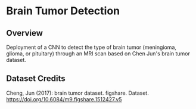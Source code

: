 # Brain Tumor Detection

## Overview
Deployment of a CNN to detect the type of brain tumor (meningioma, glioma, or pituitary) through an MRI scan based on Chen Jun's brain tumor dataset.

## Dataset Credits
Cheng, Jun (2017): brain tumor dataset. figshare. Dataset. https://doi.org/10.6084/m9.figshare.1512427.v5 
